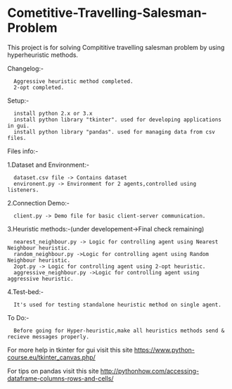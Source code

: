 # Cometitive-Travelling-Salesman-Problem

This project is for solving Compititive travelling salesman problem by using hyperheuristic methods.

Changelog:-
	
      Aggressive heuristic method completed.
      2-opt completed.

Setup:-

      install python 2.x or 3.x
      install python library "tkinter". used for developing applications in gui.
      install python library "pandas". used for managing data from csv files.

Files info:-

1.Dataset and Environment:-

      dataset.csv file -> Contains dataset
      environent.py -> Environment for 2 agents,controlled using listeners.

2.Connection Demo:-
      
      client.py -> Demo file for basic client-server communication.
      
3.Heuristic methods:-(under developement->Final check remaining)
      
      nearest_neighbour.py -> Logic for controlling agent using Nearest Neighbour heuristic.
      random_neighbour.py ->Logic for controlling agent using Random Neighbour heuristic.
      2opt.py -> Logic for controlling agent using 2-opt heuristic.
      aggressive_neighbour.py ->Logic for controlling agent using aggressive heuristic.

4.Test-bed:-
	
      It's used for testing standalone heuristic method on single agent.

To Do:-
      
      Before going for Hyper-heuristic,make all heuristics methods send & recieve messages properly.
      



      
For more help in tkinter for gui visit this site https://www.python-course.eu/tkinter_canvas.php/

For tips on pandas visit this site http://pythonhow.com/accessing-dataframe-columns-rows-and-cells/
